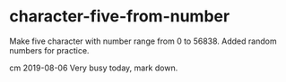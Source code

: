# character-five-from-number
Make five character with number range from 0 to 56838.
Added random numbers for practice.

cm 2019-08-06
Very busy today, mark down.
